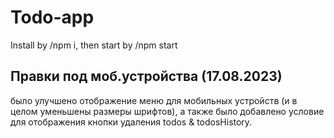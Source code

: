 <h1>Todo-app</h1>
Install by /npm i, then start by /npm start


<h2>Правки под моб.устройства (17.08.2023)</h2>
<p>было улучшено отображение меню для мобильных устройств (и в целом уменьшены размеры шрифтов), а также было добавлено условие для отображения кнопки удаления todos & todosHistory.</p>
